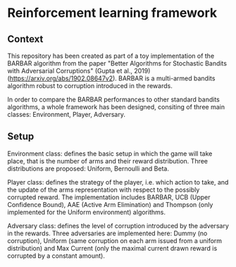 # Reinforcement learning framework

## Context
This repository has been created as part of a toy implementation of the BARBAR algorithm from the paper "Better Algorithms for Stochastic Bandits with Adversarial Corruptions" (Gupta et al., 2019) (https://arxiv.org/abs/1902.08647v2). BARBAR is a multi-armed bandits algorithm robust to corruption introduced in the rewards.

In order to compare the BARBAR performances to other standard bandits algorithms, a whole framework has been designed, consiting of three main classes: Environment, Player, Adversary.

## Setup
Environment class: defines the basic setup in which the game will take place, that is the number of arms and their reward distribution. Three distributions are proposed: Uniform, Bernoulli and Beta.

Player class: defines the strategy of the player, i.e. which action to take, and the update of the arms representation with respect to the possibly corrupted reward. The implementation includes BARBAR, UCB (Upper Confidence Bound), AAE (Active Arm Elimination) and Thompson (only implemented for the Uniform environment) algorithms.

Adversary class: defines the level of corruption introduced by the adversary in the rewards. Three adversaries are implemented here: Dummy (no corruption), Uniform (same corruption on each arm issued from a uniform distribution) and Max Current (only the maximal current drawn reward is corrupted by a constant amount).
